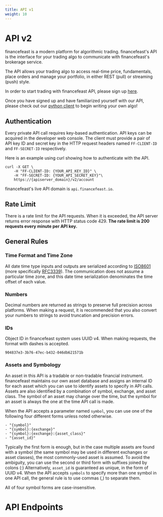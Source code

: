 ```yaml
---
title: API v1
weight: 10
---
```

# API v2
financefeast is a modern platform for algorithmic trading.  financefeast's
API is the interface for your trading algo to communicate with financefeast's brokerage
service.

The API allows your trading algo to access real-time price, fundamentals,
place orders and manage your portfolio, in either REST (pull) or streaming
(push) style.

In order to start trading with financefeast API, please sign up
[here](https://financefeast.markets/).

Once you have signed up and have familiarized yourself with our API, please
check out our [python client](https://github.com/financefeasthq/financefeast-trade-api-python)
to begin writing your own algo!

## Authentication
Every private API call requires key-based authentication. API keys can
be acquired in the developer web console.  The client must provide a pair of API
key ID and secret key in the HTTP request headers named
`FF-CLIENT-ID` and `FF-SECRET-ID` respectively.

Here is an example using curl showing how to authenticate with the API.

```
curl -X GET \
    -H "FF-CLIENT-ID: {YOUR_API_KEY_ID}" \
    -H "FF-SECRET-ID: {YOUR_API_SECRET_KEY}"\
    https://{apiserver_domain}/v2/account
```

financefeast's live API domain is `api.financefeast.io`.

## Rate Limit
There is a rate limit for the API requests.  When it is exceeded, the API
server returns error response with HTTP status code 429.  **The rate limit is
200 requests every minute per API key.**

## General Rules
### Time Format and Time Zone
All date time type inputs and outputs are serialized according to
[ISO8601](https://www.iso.org/iso-8601-date-and-time-format.html)
(more specifically [RFC3339](https://tools.ietf.org/html/rfc3339)).  The
communication does not assume a particular time zone, and this date time
serialization denominates the time offset of each value.

### Numbers
Decimal numbers are returned as strings to preserve full precision across
platforms. When making a request, it is recommended that you also convert
your numbers to strings to avoid truncation and precision errors.

### IDs
Object ID in financefeast system uses UUID v4.  When making requests, the format
with dashes is accepted.

```
904837e3-3b76-47ec-b432-046db621571b
```

### Assets and Symbology
An asset in this API is a tradable or non-tradable financial instrument.
financefeast maintains our own asset database and assigns an internal
ID for each asset which you can use to identify assets to specify in API
calls.  Assets are also identified by a combination of symbol, exchange,
and asset class.  The symbol of an asset may change over the time, but
the symbol for an asset is always the one at the time API call is made.

When the API accepts a parameter named `symbol`, you can use one of the
following four different forms unless noted otherwise.

    - "{symbol}"
    - "{symbol}:{exchange}"
    - "{symbol}:{exchange}:{asset_class}"
    - "{asset_id}"

Typically the first form is enough, but in the case multiple assets are
found with a symbol (the same symbol may be used in different exchanges or
asset classes), the most commonly-used asset is assumed. To avoid
the ambiguity, you can use the second or third form with suffixes joined
by colons (:)   Alternatively, `asset_id` is guaranteed as unique, in the
form of UUID v4. When the API accepts `symbols` to specify more than one
symbol in one API call, the general rule is to use commas (,) to separate
them.

All of four symbol forms are case-insensitive.


# API Endpoints
